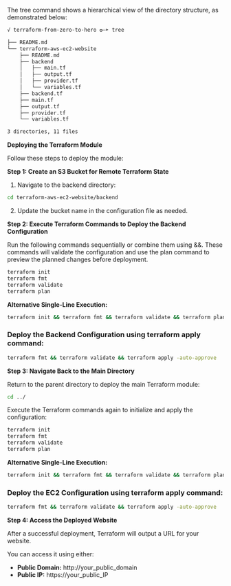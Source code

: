 The tree command shows a hierarchical view of the directory structure, as demonstrated below:

```sh
√ terraform-from-zero-to-hero ✪—➤ tree 

├── README.md
└── terraform-aws-ec2-website
    ├── README.md
    ├── backend
    │   ├── main.tf
    │   ├── output.tf
    │   ├── provider.tf
    │   └── variables.tf
    ├── backend.tf
    ├── main.tf
    ├── output.tf
    ├── provider.tf
    └── variables.tf

3 directories, 11 files
```

**Deploying the Terraform Module**

Follow these steps to deploy the module:

**Step 1: Create an S3 Bucket for Remote Terraform State**

1. Navigate to the backend directory:

```sh
cd terraform-aws-ec2-website/backend
```

2. Update the bucket name in the configuration file as needed.

**Step 2: Execute Terraform Commands to Deploy the Backend Configuration**

Run the following commands sequentially or combine them using &&. These commands will validate the configuration and use the plan command to preview the planned changes before deployment. 

```sh
terraform init
terraform fmt
terraform validate
terraform plan
```

**Alternative Single-Line Execution:**

```sh
terraform init && terraform fmt && terraform validate && terraform plan
```

### Deploy the Backend Configuration using terraform apply command: 

```sh
terraform fmt && terraform validate && terraform apply -auto-approve
```

**Step 3: Navigate Back to the Main Directory**

Return to the parent directory to deploy the main Terraform
module:

```sh
cd ../
```

Execute the Terraform commands again to initialize and apply the configuration:

```sh
terraform init
terraform fmt
terraform validate
terraform plan
```

**Alternative Single-Line Execution:**

```sh
terraform init && terraform fmt && terraform validate && terraform plan
```

### Deploy the EC2 Configuration using terraform apply command: 
```sh
terraform fmt && terraform validate && terraform apply -auto-approve
```

**Step 4: Access the Deployed Website**

After a successful deployment, Terraform will output a URL
for your website.

You can access it using either:

* **Public Domain:** http://your_public_domain
* **Public IP:** https://your_public_IP
